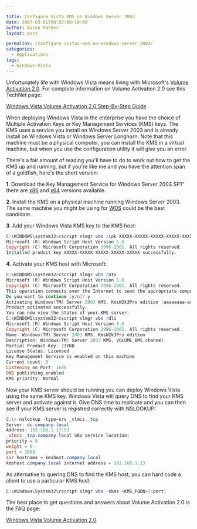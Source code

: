 ```yaml
---

title: Configure Vista KMS on Windows Server 2003
date: 2007-03-01T00:02:00+10:00
author: Aaron Parker
layout: post

permalink: /configure-vistas-kms-on-windows-server-2003/
categories:
  - Applications
tags:
  - Windows-Vista
---
```

Unfortunately life with Windows Vista means living with Microsoft's [Volume Activation 2.0](http://www.microsoft.com/technet/windowsvista/plan/faq.mspx). For complete information on Volume Activation 2.0 see this TechNet page:

[Windows Vista Volume Activation 2.0 Step-By-Step Guide](http://www.microsoft.com/technet/windowsvista/plan/volact1.mspx)

When deploying Windows Vista in the enterprise you have the choice of Multiple Activation Keys or Key Management Services (KMS) keys. The KMS uses a service you install on Windows Server 2003 and is already install on Windows Vista or Windows Server Longhorn. Note that this machine must be a physical computer, you can install the KMS in a virtual machine, but when you use the configuration utility it will give you an error.

There's a fair amount of reading you'll have to do to work out how to get the KMS up and running, but if you're like me and you have the attention span of a goldfish, here's the short version:

**1**. Download the Key Management Service for Windows Server 2003 SP1“ there are [x86](http://www.microsoft.com/downloads/details.aspx?FamilyID=81d1cb89-13bd-4250-b624-2f8c57a1ae7b&DisplayLang=en) and [x64](http://www.microsoft.com/downloads/details.aspx?FamilyID=03fe69b2-6244-471c-80d2-b4171fb1d7a5&DisplayLang=en) versions available.

**2**. Install the KMS on a physical machine running Windows Server 2003. The same machine you might be using for [WDS](http://technet.microsoft.com/en-us/windowsvista/aa905118.aspx) could be the best candidate.

**3**. Add your Windows Vista KMS key to the KMS host:

```powershell
C:\WINDOWS\system32>cscript slmgr.vbs /ipk XXXXX-XXXXX-XXXXX-XXXXX-XXXXX
Microsoft (R) Windows Script Host Version 5.6
Copyright (C) Microsoft Corporation 1996-2001. All rights reserved.
Installed product key XXXXX-XXXXX-XXXXX-XXXXX-XXXXX successfully.
```

**4**. Activate your KMS host with Microsoft:

```powershell
C:\WINDOWS\system32>cscript slmgr.vbs /ato
Microsoft (R) Windows Script Host Version 5.6
Copyright (C) Microsoft Corporation 1996-2001. All rights reserved.
This operation connects over the Internet to send the appropriate computer information, such as the types of hardware you are using and the product ID, to the Microsoft activation server. By using this Software, you consent to the transmission of this information. Microsoft does not use the information to identify or contact you.
Do you want to continue [y/n]? y
Activating Windows(TM) Server 2003 KMS, KmsW2k3Prs edition (aaaaaaaa-aaaa-aaaa-aaaa-aaaaaaaaaaaa) ...
Product activated successfully.
You can now view the status of your KMS server:
C:\WINDOWS\system32>cscript slmgr.vbs /dli
Microsoft (R) Windows Script Host Version 5.6
Copyright (C) Microsoft Corporation 1996-2001. All rights reserved.
Name: Windows(TM) Server 2003 KMS, KmsW2k3Prs edition
Description: Windows(TM) Server 2003 KMS, VOLUME_KMS channel
Partial Product Key: J3YKD
License Status: Licensed
Key Management Service is enabled on this machine
Current count: 0
Listening on Port: 1688
DNS publishing enabled
KMS priority: Normal
```

Now your KMS server should be running you can deploy Windows Vista using the same KMS key. Windows Vista will query DNS to find your KMS server and activate against it. Give DNS time to replicate and you can then see if your KMS server is registred correctly with NSLOOKUP:

```powershell
C:\> nslookup -type=srv _vlmcs._tcp
Server: dc.company.local
Address: 192.168.1.17:53
_vlmcs._tcp.company.local SRV service location:
priority = 0
weight = 0
port = 1688
svr hostname = kmshost.company.local
kmshost.company.local internet address = 192.168.1.23
```

As alternative to quering DNS to find the KMS host, you can hard code a client to use a particular KMS host:

```powershell
C:\Windows\System32\cscript slmgr.vbs -skms <KMS_FQDN>[:port]
```

The best place to get questions and answers about Volume Activation 2.0 is the FAQ page:

[Windows Vista Volume Activation 2.0](http://www.microsoft.com/technet/windowsvista/plan/faq.mspx)
